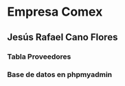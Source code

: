 # Empresa Comex

## Jesús Rafael Cano Flores

### Tabla Proveedores

### Base de datos en phpmyadmin

